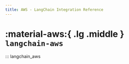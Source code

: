 ```yaml
---
title: AWS - LangChain Integration Reference
---
```


# :material-aws:{ .lg .middle } `langchain-aws`

::: langchain_aws

